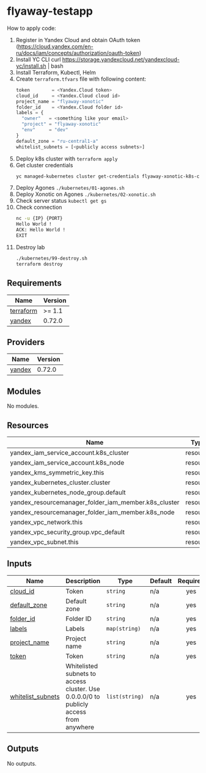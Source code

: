 # flyaway-testapp

How to apply code:
1. Register in Yandex Cloud and obtain OAuth token (https://cloud.yandex.com/en-ru/docs/iam/concepts/authorization/oauth-token)
1. Install YC CLI curl https://storage.yandexcloud.net/yandexcloud-yc/install.sh | bash
1. Install Terraform, Kubectl, Helm
1. Create `terraform.tfvars` file with following content:
    ```terraform
    token        = <Yandex.Cloud token>
    cloud_id     = <Yandex.Cloud cloud id>
    project_name = "flyaway-xonotic"
    folder_id    = <Yandex.Cloud folder id>
    labels = {
      "owner"   = <something like your email>
      "project" = "flyaway-xonotic"
      "env"     = "dev"
    }
    default_zone = "ru-central1-a"
    whitelist_subnets = [<publicly access subnets>]
    ```
1. Deploy k8s cluster with `terraform apply`
1. Get cluster credentials
    ```sh
    yc managed-kubernetes cluster get-credentials flyaway-xonotic-k8s-cluster --external
    ```
1. Deploy Agones `./kubernetes/01-agones.sh`
1. Deploy Xonotic on Agones `./kubernetes/02-xonotic.sh`
1. Check server status `kubectl get gs`
1. Check connection
    ```sh
    nc -u {IP} {PORT}
    Hello World !
    ACK: Hello World !
    EXIT
    ```
1. Destroy lab
    ```sh
    ./kubernetes/99-destroy.sh
    terraform destroy
    ```

<!-- BEGINNING OF PRE-COMMIT-TERRAFORM DOCS HOOK -->
## Requirements

| Name | Version |
|------|---------|
| <a name="requirement_terraform"></a> [terraform](#requirement\_terraform) | >= 1.1 |
| <a name="requirement_yandex"></a> [yandex](#requirement\_yandex) | 0.72.0 |

## Providers

| Name | Version |
|------|---------|
| <a name="provider_yandex"></a> [yandex](#provider\_yandex) | 0.72.0 |

## Modules

No modules.

## Resources

| Name | Type |
|------|------|
| yandex_iam_service_account.k8s_cluster | resource |
| yandex_iam_service_account.k8s_node | resource |
| yandex_kms_symmetric_key.this | resource |
| yandex_kubernetes_cluster.cluster | resource |
| yandex_kubernetes_node_group.default | resource |
| yandex_resourcemanager_folder_iam_member.k8s_cluster | resource |
| yandex_resourcemanager_folder_iam_member.k8s_node | resource |
| yandex_vpc_network.this | resource |
| yandex_vpc_security_group.vpc_default | resource |
| yandex_vpc_subnet.this | resource |

## Inputs

| Name | Description | Type | Default | Required |
|------|-------------|------|---------|:--------:|
| <a name="input_cloud_id"></a> [cloud\_id](#input\_cloud\_id) | Token | `string` | n/a | yes |
| <a name="input_default_zone"></a> [default\_zone](#input\_default\_zone) | Default zone | `string` | n/a | yes |
| <a name="input_folder_id"></a> [folder\_id](#input\_folder\_id) | Folder ID | `string` | n/a | yes |
| <a name="input_labels"></a> [labels](#input\_labels) | Labels | `map(string)` | n/a | yes |
| <a name="input_project_name"></a> [project\_name](#input\_project\_name) | Project name | `string` | n/a | yes |
| <a name="input_token"></a> [token](#input\_token) | Token | `string` | n/a | yes |
| <a name="input_whitelist_subnets"></a> [whitelist\_subnets](#input\_whitelist\_subnets) | Whitelisted subnets to access cluster. Use 0.0.0.0/0 to publicly access from anywhere | `list(string)` | n/a | yes |

## Outputs

No outputs.
<!-- END OF PRE-COMMIT-TERRAFORM DOCS HOOK -->